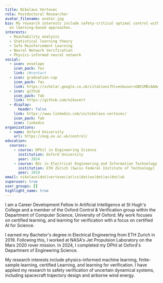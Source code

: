 ```yaml
---
title: Nikolaus Vertovec
role: Postdoctoral Researcher
avatar_filename: avatar.jpg
bio: My research interests include safety-critical optimal control with a focus
  on learning-based approaches.
interests:
  - Reachability analysis
  - Statistical learning theory
  - Safe Reinforcement Learning
  - Neural Network Verification
  - Physics-informed neural network
social:
  - icon: envelope
    icon_pack: fas
    link: /#contact
  - icon: graduation-cap
    icon_pack: fas
    link: https://scholar.google.co.uk/citations?hl=en&user=GBX1MDcAAAAJ
  - icon: github
    icon_pack: fab
    link: https://github.com/nikovert
  - display:
      header: false
    link: https://www.linkedin.com/in/nikolaus-vertovec/
    icon_pack: fab
    icon: linkedin
organizations:
  - name: Oxford University
    url: https://eng.ox.ac.uk/control/
education:
  courses:
    - course: DPhil in Engineering Science
      institution: Oxford University
      year: 2024
    - course: BSc in Electrical Engineering and Information Technology
      institution: ETH Zürich (Swiss Federal Institute of Technology)
      year: 2019
email: nikolaus(dot)vertovec(at)cs(dot)ox(dot)ac(dot)uk
superuser: true
user_groups: []
highlight_name: true
---
```

I am a Career Development Fellow in Artificial Intelligence at St Hugh's College and a member of the Oxford Control & Verification group within the Department of Computer Science, University of Oxford. My work focuses on certified learning, and learning for verification with a focus on certified AI for Science.

I earned my Bachelor's degree in Electrical Engineering from ETH Zurich in 2019. Following this, I worked at NASA's Jet Propulsion Laboratory on the Mars 2020 rover mission. In 2024, I completed my DPhil at Oxford's Department of Engineering Science.

My research interests include physics-informed machine learning, finite-sample learning, certified Learning, and learning for verification. I have applied my research to safety verification of uncertain dynamical systems, including spacecraft trajectory design and airborne wind energy.
